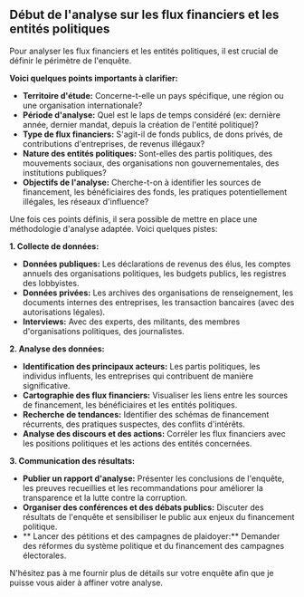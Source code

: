 ## Début de l'analyse sur les flux financiers et les entités politiques 

Pour analyser les flux financiers et les entités politiques, il est crucial de définir le périmètre de l'enquête. 

**Voici quelques points importants à clarifier:**

* **Territoire d'étude:**  Concerne-t-elle un pays spécifique, une région ou une organisation internationale?
* **Période d'analyse:** Quel est le laps de temps considéré (ex: dernière année, dernier mandat, depuis la création de l'entité politique)?
* **Type de flux financiers:**  S'agit-il de fonds publics, de dons privés, de contributions d'entreprises, de revenus illégaux?
* **Nature des entités politiques:**  Sont-elles des partis politiques, des mouvements sociaux, des organisations non gouvernementales, des institutions publiques?
* **Objectifs de l'analyse:**  Cherche-t-on à identifier les sources de financement, les bénéficiaires des fonds, les pratiques potentiellement illégales, les réseaux d'influence?

Une fois ces points définis, il sera possible de mettre en place une méthodologie d'analyse adaptée. Voici quelques pistes:

**1. Collecte de données:**

* **Données publiques:** Les déclarations de revenus des élus, les comptes annuels des organisations politiques, les budgets publics, les registres des lobbyistes.
* **Données privées:** Les archives des organisations de renseignement, les documents internes des entreprises, les transaction bancaires (avec des autorisations légales).
* **Interviews:** Avec des experts, des militants, des membres d'organisations politiques, des journalistes.

**2. Analyse des données:**

* **Identification des principaux acteurs:** Les partis politiques, les individus influents, les entreprises qui contribuent de manière significative.
* **Cartographie des flux financiers:** Visualiser les liens entre les sources de financement, les bénéficiaires et les entités politiques.
* **Recherche de tendances:** Identifier des schémas de financement récurrents, des pratiques suspectes, des conflits d'intérêts.
* **Analyse des discours et des actions:** Corréler les flux financiers avec les positions politiques et les actions des entités concernées.

**3. Communication des résultats:**

* **Publier un rapport d'analyse:**  Présenter les conclusions de l'enquête, les preuves recueillies et les recommandations pour améliorer la transparence et la lutte contre la corruption.
* **Organiser des conférences et des débats publics:**  Discuter des résultats de l'enquête et sensibiliser le public aux enjeux du financement politique.
* ** Lancer des pétitions et des campagnes de plaidoyer:**  Demander des réformes du système politique et du financement des campagnes électorales.


N'hésitez pas à me fournir plus de détails sur votre enquête afin que je puisse vous aider à affiner votre analyse.

